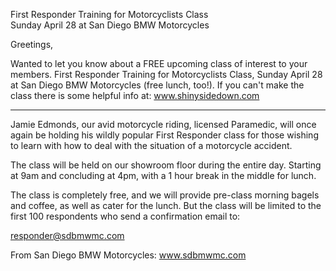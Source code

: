 First Responder Training for Motorcyclists Class   
Sunday April 28 at San Diego BMW Motorcycles


Greetings, 

Wanted to let you know about a FREE upcoming class of interest to your members. First Responder Training for Motorcyclists Class, Sunday April 28 at San Diego BMW Motorcycles (free lunch, too!). If you can't make the class there is some helpful info at: www.shinysidedown.com


---

Jamie Edmonds, our avid motorcycle riding, licensed Paramedic, will once again be holding his wildly popular First Responder class for those wishing to learn with how to deal with the situation of a motorcycle accident. 

The class will be held on our showroom floor during the entire day. Starting at 9am and concluding at 4pm, with a 1 hour break in the middle for lunch. 

The class is completely free, and we will provide pre-class morning bagels and coffee, as well as cater for the lunch. But the class will be limited to the first 100 respondents who send a confirmation email to: 

responder@sdbmwmc.com

From San Diego BMW Motorcycles: www.sdbmwmc.com